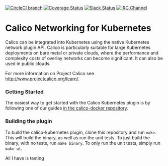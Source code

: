[![CircleCI branch](https://img.shields.io/circleci/project/projectcalico/calico-kubernetes/master.svg)](https://circleci.com/gh/projectcalico/calico-kubernetes/tree/master)
[![Coverage Status](https://coveralls.io/repos/projectcalico/calico-kubernetes/badge.svg?branch=master&service=github)](https://coveralls.io/github/projectcalico/calico-kubernetes?branch=master)
[![Slack Status](https://calicousers-slackin.herokuapp.com/badge.svg)](https://calicousers-slackin.herokuapp.com)
[![IRC Channel](https://img.shields.io/badge/irc-%23calico-blue.svg)](https://kiwiirc.com/client/irc.freenode.net/#calico)

# Calico Networking for Kubernetes
Calico can be integrated into Kubernetes using the native Kubernetes network plugin API.  Calico is particularly suitable for large Kubernetes deployments on bare metal or private clouds, where the performance and complexity costs of overlay networks can become significant. It can also be used in public clouds.

For more information on Project Calico see http://www.projectcalico.org/learn/.

### Getting Started
The easiest way to get started with the Calico Kubernetes plugin is by following one of our guides [in the calico-docker repository](https://github.com/projectcalico/calico-docker/tree/master/docs/kubernetes).

### Building the plugin
To build the calico-kubernetes plugin, clone this repository and run `make`.  This will build the binary, as well as run the unit tests.  To just build the binary, with no tests, run `make binary`.  To only run the unit tests, simply run `make ut`.

All I have is testing
